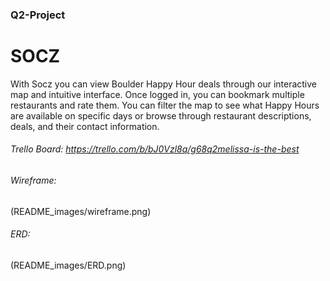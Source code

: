 ### Q2-Project

# SOCZ

With Socz you can view Boulder Happy Hour deals through our interactive map and intuitive interface. Once logged in, you can bookmark multiple restaurants and rate them. You can filter the map to see what Happy Hours are available on specific days or browse through restaurant descriptions, deals, and their contact information.

###### Trello Board: https://trello.com/b/bJ0Vzl8q/g68q2melissa-is-the-best

###### Wireframe:
(README_images/wireframe.png)

###### ERD:
(README_images/ERD.png)
